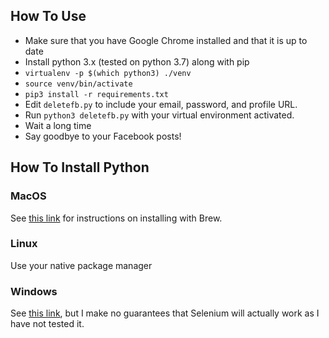 ## How To Use

* Make sure that you have Google Chrome installed and that it is up to date
* Install python 3.x (tested on python 3.7) along with pip
* `virtualenv -p $(which python3) ./venv`
* `source venv/bin/activate`
* `pip3 install -r requirements.txt`
* Edit `deletefb.py` to include your email, password, and profile URL.
* Run `python3 deletefb.py` with your virtual environment activated.
* Wait a long time
* Say goodbye to your Facebook posts!

## How To Install Python

### MacOS
See [this link](https://docs.python-guide.org/starting/install3/osx/) for
instructions on installing with Brew.

### Linux
Use your native package manager

### Windows
See [this link](https://www.howtogeek.com/197947/how-to-install-python-on-windows/), but I make no guarantees that Selenium will actually work as I have not tested it.
